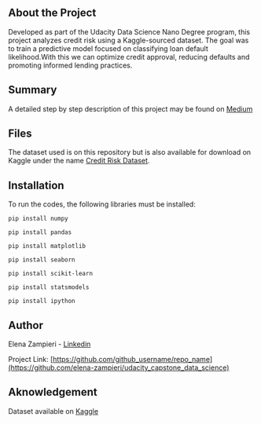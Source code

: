 ## About the Project
Developed as part of the Udacity Data Science Nano Degree program, this project analyzes credit risk using a Kaggle-sourced dataset. The goal was to train a predictive model focused on classifying loan default likelihood.With this we can optimize credit approval, reducing defaults and promoting informed lending practices.

## Summary
A detailed step by step description of this project may be found on [Medium](https://medium.com/@elenaazampieri/udacity-capstone-project-predicting-credit-risk-37dd06b87929)

## Files
The dataset used is on this repository but is also available for download on Kaggle under the name [Credit Risk Dataset](https://www.kaggle.com/datasets/laotse/credit-risk-dataset). 

## Installation
To run the codes, the following libraries must be installed:
```
pip install numpy
```
```
pip install pandas
```
```
pip install matplotlib
```
```
pip install seaborn
```
```
pip install scikit-learn
```
```
pip install statsmodels
```
```
pip install ipython
```
## Author
Elena Zampieri - [Linkedin](https://www.linkedin.com/in/elena-zampieri-3b081a135/)

Project Link: [https://github.com/github_username/repo_name](https://github.com/elena-zampieri/udacity_capstone_data_science)

## Aknowledgement

Dataset available on [Kaggle](https://www.kaggle.com/datasets/laotse/credit-risk-dataset)